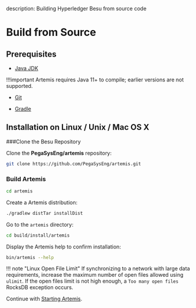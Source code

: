 description: Building Hyperledger Besu from source code
<!--- END of page meta data -->

# Build from Source

## Prerequisites

* [Java JDK](http://www.oracle.com/technetwork/java/javase/downloads/index.html)

!!!important
    Artemis requires Java 11+ to compile; earlier versions are not supported.

* [Git](https://git-scm.com/downloads)

* [Gradle](https://gradle.org/)

## Installation on Linux / Unix / Mac OS X

###Clone the Besu Repository

Clone the **PegaSysEng/artemis** repository:

```bash
git clone https://github.com/PegaSysEng/artemis.git
```

### Build Artemis

```bash
cd artemis
```

Create a Artemis distribution:

```bash
./gradlew distTar installDist
```

Go to the `artemis` directory: 
```bash
cd build/install/artemis
```

Display the Artemis help to confirm installation: 
````bash
bin/artemis --help
````

!!! note "Linux Open File Limit"
    If synchronizing to a network with large data requirements, increase the 
    maximum number of open files allowed using `ulimit`. If the open files limit is not high enough,
    a `Too many open files` RocksDB exception occurs. 

Continue with [Starting Artemis](Starting-node.md).
